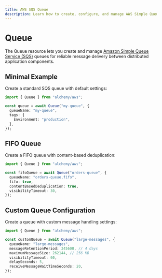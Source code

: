 ```yaml
---
title: AWS SQS Queue
description: Learn how to create, configure, and manage AWS Simple Queue Service (SQS) queues using Alchemy for message queuing.
---
```


# Queue

The Queue resource lets you create and manage [Amazon Simple Queue Service (SQS)](https://aws.amazon.com/sqs/) queues for reliable message delivery between distributed application components.

## Minimal Example

Create a standard SQS queue with default settings:

```ts
import { Queue } from "alchemy/aws";

const queue = await Queue("my-queue", {
  queueName: "my-queue",
  tags: {
    Environment: "production",
  },
});
```

## FIFO Queue

Create a FIFO queue with content-based deduplication:

```ts
import { Queue } from "alchemy/aws";

const fifoQueue = await Queue("orders-queue", {
  queueName: "orders-queue.fifo",
  fifo: true,
  contentBasedDeduplication: true,
  visibilityTimeout: 30,
});
```

## Custom Queue Configuration

Create a queue with custom message handling settings:

```ts
import { Queue } from "alchemy/aws";

const customQueue = await Queue("large-messages", {
  queueName: "large-messages",
  messageRetentionPeriod: 345600, // 4 days
  maximumMessageSize: 262144, // 256 KB
  visibilityTimeout: 60,
  delaySeconds: 5,
  receiveMessageWaitTimeSeconds: 20,
});
```
